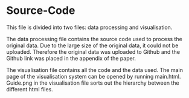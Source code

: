 # Source-Code
This file is divided into two files: data processing and visualisation.

The data processing file contains the source code used to process the original data. Due to the large size of the original data, it could not be uploaded. Therefore the original data was uploaded to Github and the Github link was placed in the appendix of the paper.

The visualisation file contains all the code and the data used. The main page of the visualisation system can be opened by running main.html.
Guide.png in the visualisation file sorts out the hierarchy between the different html files.
